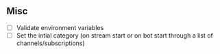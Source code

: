 ## Misc

- [ ] Validate environment variables
- [ ] Set the intial category (on stream start or on bot start through a list of channels/subscriptions)
